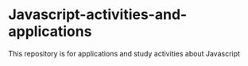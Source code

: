 # Javascript-activities-and-applications
This repository is for applications and study activities about Javascript
